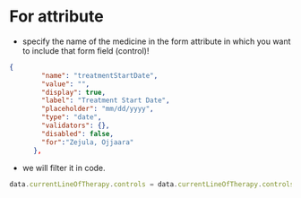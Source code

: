 # For attribute
- specify the name of the medicine in the form attribute in which you want to include that form field (control)!

```json
{
        "name": "treatmentStartDate",
        "value": "",
        "display": true,
        "label": "Treatment Start Date",
        "placeholder": "mm/dd/yyyy",
        "type": "date",
        "validators": {},
        "disabled": false,
        "for":"Zejula, Ojjaara"
      },

```

- we will filter it in code.
```ts
data.currentLineOfTherapy.controls = data.currentLineOfTherapy.controls.filter((el:any)=>(!el.for || el.for.includes(this.enrollmentFormPayload.DrugGroup)));
```
